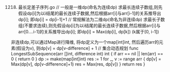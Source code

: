 1218. 最长定差子序列.go
// 一般是一维dp(命名为连续dp)
求最长连续子数组,则先假设dp[i]为以i结尾的最长连续子数据,然后根据arr[i]与arr[i-1]的关系推导出dp[i]; 即dp[i] = dp[i-1]+1
// 常规解法为二维dp(命名为非连续dp)
求最长子数组(不要求连续),则先假设dp[i]为以i结尾的最长连续子数据,然后根据arr[i]与arr[0....i-1]的关系推导出dp[i]; 即dp[i] = Max(dp[i], dp[k]) (k属于[0, i-1])

非连续dp,可以通过Map进行降维, 将dp定义为一个map[int]int, 然后遍历arr的元素(假设为v), 则dp[v] = dp[v-difference] + 1 
// 集合动态规划
func LongestSubSequence(arr []int, difference int) int {
	if arr == nil || len(arr) == 0 {
		return 0
	}
	dp := make(map[int]int)
	res := 1
	for _, v := range arr {
		dp[v] = Max(dp[v], dp[v-difference]+1)
		res = Max(res, dp[v])
	}
	return res
}